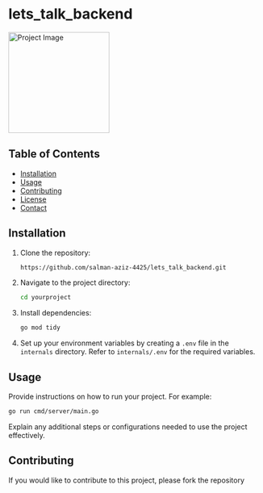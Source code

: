 # lets_talk_backend

<img src="https://github.com/user-attachments/assets/430303f4-93ec-4be6-84cf-1bf42e572aed" alt="Project Image" width="200"/>

## Table of Contents

- [Installation](#installation)
- [Usage](#usage)
- [Contributing](#contributing)
- [License](#license)
- [Contact](#contact)

## Installation

1. Clone the repository:
   ```bash
   https://github.com/salman-aziz-4425/lets_talk_backend.git
   ```
2. Navigate to the project directory:
   ```bash
   cd yourproject
   ```
3. Install dependencies:
   ```bash
   go mod tidy
   ```
4. Set up your environment variables by creating a `.env` file in the `internals` directory. Refer to `internals/.env` for the required variables.

## Usage

Provide instructions on how to run your project. For example:

```bash
go run cmd/server/main.go
```

Explain any additional steps or configurations needed to use the project effectively.

## Contributing

If you would like to contribute to this project, please fork the repository
